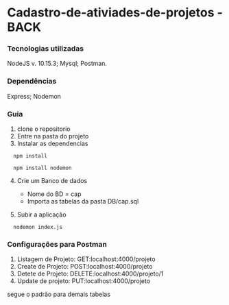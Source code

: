 # Cadastro-de-ativiades-de-projetos - BACK


### Tecnologias utilizadas

NodeJS v. 10.15.3;
Mysql;
Postman.

### Dependências

Express;
Nodemon

### Guia
1. clone o repositorio
2. Entre na pasta do projeto
3. Instalar as dependencias

```
  npm install
```
```
  npm install nodemon
  ```
  
  
4. Crie um Banco de dados
    - Nome do BD = cap
    - Importa as tabelas da pasta DB/cap.sql
  
5. Subir a aplicação

```
  nodemon index.js  
```
 
 ### Configurações para Postman
 
 1. Listagem de Projeto:  GET:localhost:4000/projeto
 2. Create de Projeto:   POST:localhost:4000/projeto
 3. Detete de Projeto: DELETE:localhost:4000/projeto/1
 4. Update de projeto: PUT:localhost:4000/projeto
 
 
 segue o padrão para demais tabelas
 
 
 
